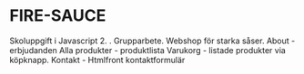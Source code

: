 # FIRE-SAUCE
Skoluppgift i Javascript 2. . Grupparbete. Webshop för starka såser.
About - erbjudanden
Alla produkter - produktlista
Varukorg - listade produkter via köpknapp.
Kontakt - Htmlfront kontaktformulär
